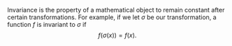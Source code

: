 Invariance is the property of a mathematical object to remain constant after certain transformations. For example, if we let $\sigma$ be our transformation, a function $f$ is invariant to $\sigma$ if 
$$
f(\sigma(x)) = f(x).
$$
